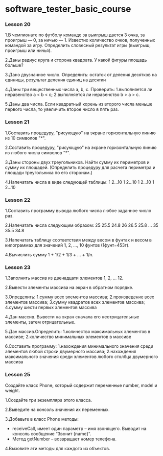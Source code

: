 # software_tester_basic_course


### Lesson 20
1.В чемпионате по футболу команде за выигрыш дается 3 очка, за проигрыш — 0, за ничью — 1. 
Известно количество очков, полученных командой за игру. 
Определить словесный результат игры (выигрыш, проигрыш или ничья).

2.Даны радиус круга и сторона квадрата. У какой фигуры площадь больше?

3.Дано двузначное число. Определить: остаток от деления десятков на единицы, результат деления единиц на десятки

4.Даны три вещественных числа a, b, c. 
Проверить:
1.выполняется ли неравенство a < b < c;
2.выполняется ли неравенство b > a > c.

5.Даны два числа. Если квадратный корень из второго числа меньше первого числа, то увеличить второе число в пять раз.


### Lesson 21
1.Составить процедуру, "рисующую" на экране горизонтальную линию из 10 символов "*".

2.Составить процедуру, "рисующую" на экране горизонтальную линию из любого числа символов "*".

3.Даны стороны двух треугольников. Найти сумму их периметров и сумму их площадей.
(Определить процедуру для расчета периметра и площади треугольника по его сторонам.)

4.Напечатать числа в виде следующей таблицы:
1 2...10
1 2...10
1 2...10
1 2...10


### Lesson 22
1.Составить программу вывода любого числа любое заданное число раз.

2.Напечатать числа следующим образом:
25 25.5 24.8
26 26.5 25.8
...
35 35.5 34.8

3.Напечатать таблицу соответствия между весом в фунтах и весом в килограммах для значений 1, 2, ..., 10 фунтов (1фунт=453г).

4.Вычислить сумму 1 + 1/2 + 1/3 + ... + 1/n.


### Lesson 23
1.Заполнить массив из двенадцати элементов 1, 2, ... 12.

2.Вывести элементы массива на экран в обратном порядке.

3.Определить:
1.сумму всех элементов массива;
2.произведение всех элементов массива;
3.сумму квадратов всех элементов массива;
4.сумму шести первых элементов массива

4.Дан массив. Вывести на экран сначала его неотрицательные элементы, затем отрицательные.

5.Дан массив.Определить:
1.количество максимальных элементов в массиве;
2.количество минимальных элементов в массиве

6.Составить программу:
1.нахождения минимального значения среди элементов любой строки двумерного массива;
2.нахождения максимального значения среди элементов любого столбца двумерного массива

### Lesson 25
Создайте класс Phone, который содержит переменные number, model и weight.

1.Создайте три экземпляра этого класса.

2.Выведите на консоль значения их переменных.

3.Добавьте в класс Phone методы:
- receiveCall, имеет один параметр – имя звонящего. Выводит на консоль сообщение “Звонит {name}”.
- Метод getNumber – возвращает номер телефона.

4.Вызовите эти методы для каждого из объектов.